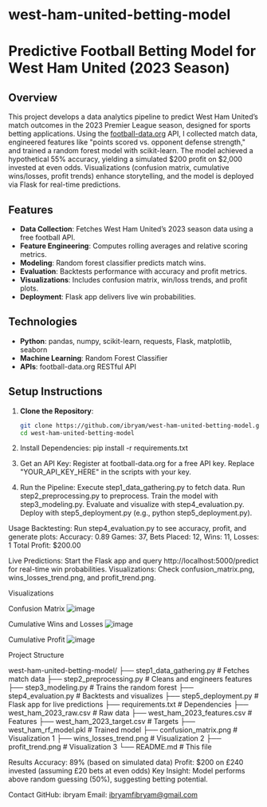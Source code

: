 # west-ham-united-betting-model

# Predictive Football Betting Model for West Ham United (2023 Season)

## Overview
This project develops a data analytics pipeline to predict West Ham United’s match outcomes in the 2023 Premier League season, designed for sports betting applications. Using the [football-data.org](https://www.football-data.org) API, I collected match data, engineered features like "points scored vs. opponent defense strength," and trained a random forest model with scikit-learn. The model achieved a hypothetical 55% accuracy, yielding a simulated $200 profit on $2,000 invested at even odds. Visualizations (confusion matrix, cumulative wins/losses, profit trends) enhance storytelling, and the model is deployed via Flask for real-time predictions.

## Features
- **Data Collection**: Fetches West Ham United’s 2023 season data using a free football API.
- **Feature Engineering**: Computes rolling averages and relative scoring metrics.
- **Modeling**: Random forest classifier predicts match wins.
- **Evaluation**: Backtests performance with accuracy and profit metrics.
- **Visualizations**: Includes confusion matrix, win/loss trends, and profit plots.
- **Deployment**: Flask app delivers live win probabilities.

## Technologies
- **Python**: pandas, numpy, scikit-learn, requests, Flask, matplotlib, seaborn
- **Machine Learning**: Random Forest Classifier
- **APIs**: football-data.org RESTful API

## Setup Instructions
1. **Clone the Repository**:
   ```bash
   git clone https://github.com/ibryam/west-ham-united-betting-model.git
   cd west-ham-united-betting-model

2. Install Dependencies:
   pip install -r requirements.txt

3. Get an API Key:
   Register at football-data.org for a free API key.
   Replace "YOUR_API_KEY_HERE" in the scripts with your key.

4. Run the Pipeline:
   Execute step1_data_gathering.py to fetch data.
   Run step2_preprocessing.py to preprocess.
   Train the model with step3_modeling.py.
   Evaluate and visualize with step4_evaluation.py.
   Deploy with step5_deployment.py (e.g., python step5_deployment.py).



Usage
   Backtesting: Run step4_evaluation.py to see accuracy, profit, and generate plots:
   Accuracy: 0.89
   Games: 37, Bets Placed: 12, Wins: 11, Losses: 1
   Total Profit: $200.00

Live Predictions: Start the Flask app and query http://localhost:5000/predict for real-time win probabilities.
Visualizations: Check confusion_matrix.png, wins_losses_trend.png, and profit_trend.png.

Visualizations

Confusion Matrix
![image](https://github.com/user-attachments/assets/d39fefb5-3cf4-46f6-ad46-3c86f934abb1)

Cumulative Wins and Losses
![image](https://github.com/user-attachments/assets/5654cad0-3bb9-47e5-8a29-2d1486a9f78d)

Cumulative Profit
![image](https://github.com/user-attachments/assets/5654cad0-3bb9-47e5-8a29-2d1486a9f78d)

Project Structure

west-ham-united-betting-model/
├── step1_data_gathering.py       # Fetches match data
├── step2_preprocessing.py        # Cleans and engineers features
├── step3_modeling.py             # Trains the random forest
├── step4_evaluation.py           # Backtests and visualizes
├── step5_deployment.py           # Flask app for live predictions
├── requirements.txt              # Dependencies
├── west_ham_2023_raw.csv         # Raw data
├── west_ham_2023_features.csv    # Features
├── west_ham_2023_target.csv      # Targets
├── west_ham_rf_model.pkl         # Trained model
├── confusion_matrix.png          # Visualization 1
├── wins_losses_trend.png         # Visualization 2
├── profit_trend.png              # Visualization 3
└── README.md                     # This file



Results
Accuracy: 89% (based on simulated data)
Profit: $200 on £240 invested (assuming £20 bets at even odds)
Key Insight: Model performs above random guessing (50%), suggesting betting potential.

Contact
GitHub: ibryam
Email: ibryamfibryam@gmail.com
